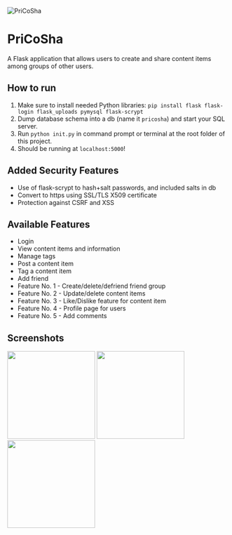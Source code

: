 ![PriCoSha](https://i.gyazo.com/184f69f915334ca8a29d9fb639080be5.png)
# PriCoSha
A Flask application that allows users to create and share content items among groups of other users.

## How to run
1. Make sure to install needed Python libraries: 
    `pip install flask flask-login flask_uploads pymysql flask-scrypt`
2. Dump database schema into a db (name it `pricosha`) and start your SQL server.
3. Run `python init.py` in command prompt or terminal at the root folder of this project.
4. Should be running at `localhost:5000`!

## Added Security Features
- Use of flask-scrypt to hash+salt passwords, and included salts in db
- Convert to https using SSL/TLS X509 certificate 
- Protection against CSRF and XSS

## Available Features
- Login
- View content items and information
- Manage tags
- Post a content item
- Tag a content item
- Add friend
- Feature No. 1 - Create/delete/defriend friend group
- Feature No. 2 - Update/delete content items
- Feature No. 3 - Like/Dislike feature for content item
- Feature No. 4 - Profile page for users
- Feature No. 5 - Add comments

## Screenshots
<img src="static/createGroup.png" width="200px">    <img src="static/friendspage.png" width="200px">    <img src="static/homepage.png" width="200px">
